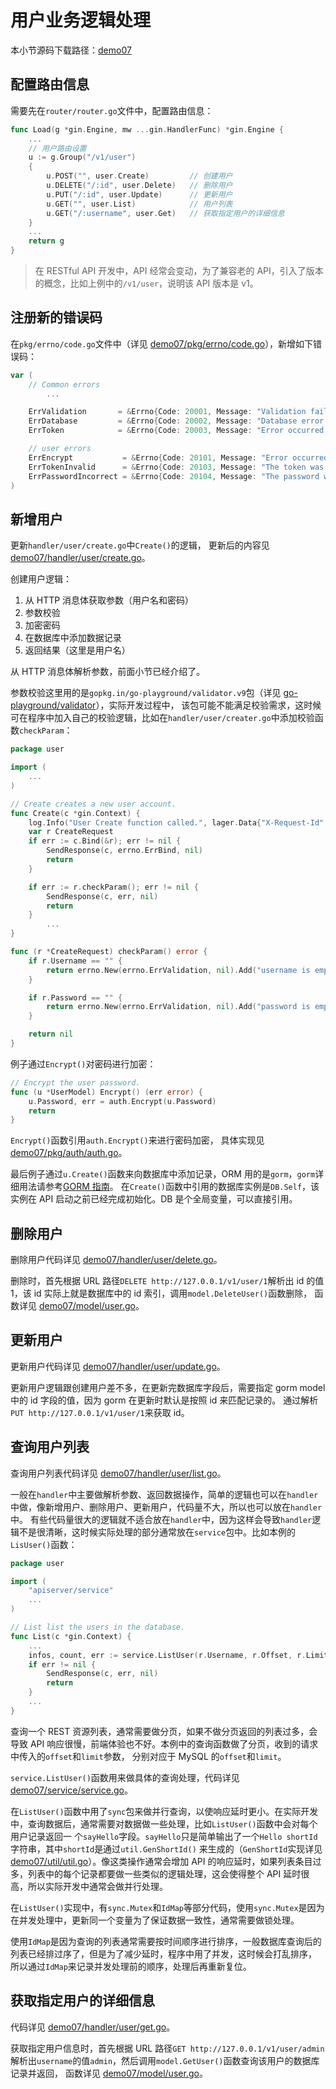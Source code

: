 # 用户业务逻辑处理
本小节源码下载路径：[demo07](https://github.com/lexkong/apiserver_demos/tree/master/demo07)

## 配置路由信息
需要先在`router/router.go`文件中，配置路由信息：
```go
func Load(g *gin.Engine, mw ...gin.HandlerFunc) *gin.Engine {
    ...
	// 用户路由设置
	u := g.Group("/v1/user")
	{
		u.POST("", user.Create)         // 创建用户
		u.DELETE("/:id", user.Delete)   // 删除用户
		u.PUT("/:id", user.Update)      // 更新用户
		u.GET("", user.List)            // 用户列表
		u.GET("/:username", user.Get)   // 获取指定用户的详细信息
	}
    ...
	return g
}
```

> 在 RESTful API 开发中，API 经常会变动，为了兼容老的 API，引入了版本的概念，比如上例中的`/v1/user`，说明该 API 版本是 v1。

## 注册新的错误码
在`pkg/errno/code.go`文件中（详见 [demo07/pkg/errno/code.go](https://github.com/lexkong/apiserver_demos/blob/master/demo07/pkg/errno/code.go)），新增如下错误码：
```go
var (
	// Common errors
        ...

	ErrValidation       = &Errno{Code: 20001, Message: "Validation failed."}
	ErrDatabase         = &Errno{Code: 20002, Message: "Database error."}
	ErrToken            = &Errno{Code: 20003, Message: "Error occurred while signing the JSON web token."}

	// user errors
	ErrEncrypt           = &Errno{Code: 20101, Message: "Error occurred while encrypting the user password."}
	ErrTokenInvalid      = &Errno{Code: 20103, Message: "The token was invalid."}
	ErrPasswordIncorrect = &Errno{Code: 20104, Message: "The password was incorrect."}
)
```

## 新增用户
更新`handler/user/create.go`中`Create()`的逻辑，
更新后的内容见 [demo07/handler/user/create.go](https://github.com/lexkong/apiserver_demos/blob/master/demo07/handler/user/create.go)。

创建用户逻辑：
1. 从 HTTP 消息体获取参数（用户名和密码）
2. 参数校验
3. 加密密码
4. 在数据库中添加数据记录
5. 返回结果（这里是用户名）

从 HTTP 消息体解析参数，前面小节已经介绍了。

参数校验这里用的是`gopkg.in/go-playground/validator.v9`包（详见 [go-playground/validator](https://github.com/go-playground/validator)），实际开发过程中，
该包可能不能满足校验需求，这时候可在程序中加入自己的校验逻辑，比如在`handler/user/creater.go`中添加校验函数`checkParam`：
```go
package user

import (
    ...
)

// Create creates a new user account.
func Create(c *gin.Context) {
	log.Info("User Create function called.", lager.Data{"X-Request-Id": util.GetReqID(c)})
	var r CreateRequest
	if err := c.Bind(&r); err != nil {
		SendResponse(c, errno.ErrBind, nil)
		return
	}

	if err := r.checkParam(); err != nil {
		SendResponse(c, err, nil)
		return
	}
        ...
}

func (r *CreateRequest) checkParam() error {
	if r.Username == "" {
		return errno.New(errno.ErrValidation, nil).Add("username is empty.")
	}

	if r.Password == "" {
		return errno.New(errno.ErrValidation, nil).Add("password is empty.")
	}

	return nil
}
```
例子通过`Encrypt()`对密码进行加密：
```go
// Encrypt the user password.
func (u *UserModel) Encrypt() (err error) {
    u.Password, err = auth.Encrypt(u.Password)
    return
}
```
`Encrypt()`函数引用`auth.Encrypt()`来进行密码加密，
具体实现见 [demo07/pkg/auth/auth.go](https://github.com/lexkong/apiserver_demos/blob/master/demo07/pkg/auth/auth.go)。

最后例子通过`u.Create()`函数来向数据库中添加记录，ORM 用的是`gorm`，`gorm`详细用法请参考[GORM 指南](http://gorm.io/)。
在`Create()`函数中引用的数据库实例是`DB.Self`，该实例在 API 启动之前已经完成初始化。DB 是个全局变量，可以直接引用。

## 删除用户
删除用户代码详见 [demo07/handler/user/delete.go](https://github.com/lexkong/apiserver_demos/blob/master/demo07/handler/user/delete.go)。

删除时，首先根据 URL 路径`DELETE http://127.0.0.1/v1/user/1`解析出 id 的值 1，该 id 实际上就是数据库中的 id 索引，调用`model.DeleteUser()`函数删除，
函数详见 [demo07/model/user.go](https://github.com/lexkong/apiserver_demos/blob/master/demo07/model/user.go)。

## 更新用户
更新用户代码详见 [demo07/handler/user/update.go](https://github.com/lexkong/apiserver_demos/blob/master/demo07/handler/user/update.go)。

更新用户逻辑跟创建用户差不多，在更新完数据库字段后，需要指定 gorm model 中的 id 字段的值，因为 gorm 在更新时默认是按照 id 来匹配记录的。
通过解析 `PUT http://127.0.0.1/v1/user/1`来获取 id。

## 查询用户列表
查询用户列表代码详见 [demo07/handler/user/list.go](https://github.com/lexkong/apiserver_demos/blob/master/demo07/handler/user/list.go)。

一般在`handler`中主要做解析参数、返回数据操作，简单的逻辑也可以在`handler`中做，像新增用户、删除用户、更新用户，代码量不大，所以也可以放在`handler`中。
有些代码量很大的逻辑就不适合放在`handler`中，因为这样会导致`handler`逻辑不是很清晰，这时候实际处理的部分通常放在`service`包中。比如本例的`LisUser()`函数：
```go
package user

import (
    "apiserver/service"
    ...
)

// List list the users in the database.
func List(c *gin.Context) {
    ...
    infos, count, err := service.ListUser(r.Username, r.Offset, r.Limit)
    if err != nil {
        SendResponse(c, err, nil)
        return
    }
    ...
}
```
查询一个 REST 资源列表，通常需要做分页，如果不做分页返回的列表过多，会导致 API 响应很慢，前端体验也不好。本例中的查询函数做了分页，收到的请求中传入的`offset`和`limit`参数，
分别对应于 MySQL 的`offset`和`limit`。

`service.ListUser()`函数用来做具体的查询处理，代码详见 [demo07/service/service.go](https://github.com/lexkong/apiserver_demos/blob/master/demo07/service/service.go)。

在`ListUser()`函数中用了`sync`包来做并行查询，以使响应延时更小。在实际开发中，查询数据后，通常需要对数据做一些处理，比如`ListUser()`函数中会对每个用户记录返回一
个`sayHello`字段。`sayHello`只是简单输出了一个`Hello shortId`字符串，其中`shortId`是通过`util.GenShortId()`
来生成的（`GenShortId`实现详见 [demo07/util/util.go](https://github.com/lexkong/apiserver_demos/blob/master/demo07/util/util.go)）。像这类操作通常会增加 API
的响应延时，如果列表条目过多，列表中的每个记录都要做一些类似的逻辑处理，这会使得整个 API 延时很高，所以实际开发中通常会做并行处理。

在`ListUser()`实现中，有`sync.Mutex`和`IdMap`等部分代码，使用`sync.Mutex`是因为在并发处理中，更新同一个变量为了保证数据一致性，通常需要做锁处理。

使用`IdMap`是因为查询的列表通常需要按时间顺序进行排序，一般数据库查询后的列表已经排过序了，但是为了减少延时，程序中用了并发，这时候会打乱排序，
所以通过`IdMap`来记录并发处理前的顺序，处理后再重新复位。

## 获取指定用户的详细信息
代码详见 [demo07/handler/user/get.go](https://github.com/lexkong/apiserver_demos/blob/master/demo07/handler/user/get.go)。

获取指定用户信息时，首先根据 URL 路径`GET http://127.0.0.1/v1/user/admin`解析出`username`的值`admin`，然后调用`model.GetUser()`函数查询该用户的数据库记录并返回，
函数详见 [demo07/model/user.go](https://github.com/lexkong/apiserver_demos/blob/master/demo07/model/user.go)。




